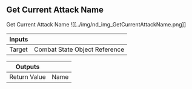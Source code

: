 ## Get Current Attack Name
Get Current Attack Name
![[../img/nd_img_GetCurrentAttackName.png]]

|Inputs||
|--|--|
| Target | Combat State Object Reference |

|Outputs||
|--|--|
| Return Value | Name |
